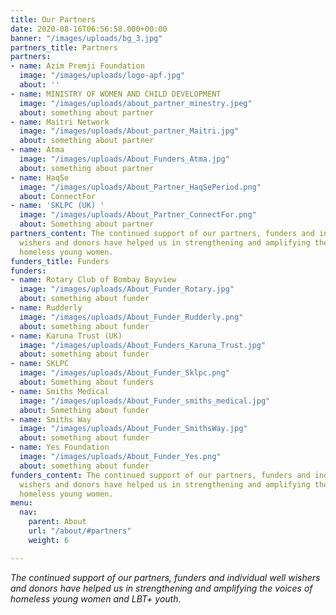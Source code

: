 ```yaml
---
title: Our Partners
date: 2020-08-16T06:56:58.000+00:00
banner: "/images/uploads/bg_3.jpg"
partners_title: Partners
partners:
- name: Azim Premji Foundation
  image: "/images/uploads/logo-apf.jpg"
  about: ''
- name: MINISTRY OF WOMEN AND CHILD DEVELOPMENT
  image: "/images/uploads/about_partner_minestry.jpeg"
  about: something about partner
- name: Maitri Network
  image: "/images/uploads/About_partner_Maitri.jpg"
  about: something about partner
- name: Atma
  image: "/images/uploads/About_Funders_Atma.jpg"
  about: something about partner
- name: HaqSe
  image: "/images/uploads/About_Partner_HaqSePeriod.png"
  about: ConnectFor
- name: 'SKLPC (UK) '
  image: "/images/uploads/About_Partner_ConnectFor.png"
  about: Something about partner
partners_content: The continued support of our partners, funders and individual well
  wishers and donors have helped us in strengthening and amplifying the voices of
  homeless young women.
funders_title: Funders
funders:
- name: Rotary Club of Bombay Bayview
  image: "/images/uploads/About_Funder_Rotary.jpg"
  about: something about funder
- name: Rudderly
  image: "/images/uploads/About_Funder_Rudderly.png"
  about: something about funder
- name: Karuna Trust (UK)
  image: "/images/uploads/About_Funders_Karuna_Trust.jpg"
  about: something about funder
- name: SKLPC
  image: "/images/uploads/About_Funder_Sklpc.png"
  about: Something about funders
- name: Smiths Medical
  image: "/images/uploads/About_Funder_smiths_medical.jpg"
  about: Something about funder
- name: Smiths Way
  image: "/images/uploads/About_Funder_SmithsWay.jpg"
  about: something about funder
- name: Yes Foundation
  image: "/images/uploads/About_Funder_Yes.png"
  about: something about funder
funders_content: The continued support of our partners, funders and individual well
  wishers and donors have helped us in strengthening and amplifying the voices of
  homeless young women.
menu:
  nav:
    parent: About
    url: "/about/#partners"
    weight: 6

---
```

_The continued support of our partners, funders and individual well wishers and donors have helped us in strengthening and amplifying the voices of homeless young women and LBT+ youth._